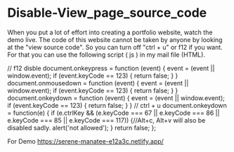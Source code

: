 # Disable-View_page_source_code

When you put a lot of effort into creating a portfolio website, watch the demo live. The code of this website cannot be taken by anyone by looking at the "view source code". So you can turn off "ctrl + u" or f12 if you want. For that you can use the following script ( js )  in my mail file (HTML).

// f12 disble 
document.onkeypress = function (event) {
    event = (event || window.event);
    if (event.keyCode == 123) {
    return false;
    }
    }
    document.onmousedown = function (event) {
    event = (event || window.event);
    if (event.keyCode == 123) {
    return false;
    }
    }
    document.onkeydown = function (event) {
    event = (event || window.event);
    if (event.keyCode == 123) {
    return false;
    }
    }
// ctrl + u 
document.onkeydown = function(e) {
    if (e.ctrlKey && (e.keyCode === 67 || e.keyCode === 86 || e.keyCode === 85 || e.keyCode === 117)) {//Alt+c, Alt+v will also be disabled sadly.
        alert('not allowed');
    }
    return false;
};

For Demo https://serene-manatee-e12a3c.netlify.app/
